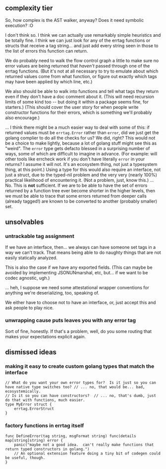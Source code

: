 
complexity tier
---------------

So, how complex is the AST walker, anyway?
Does it need symbolic execution?  :O

I don't think so.
I think we can actually use remarkably simple heuristics and be totally fine.
I think we can just look for any of the errtag functions or structs that receive a tag string...
and just add every string seen in those to the list of errors this function can return.

We do probably need to walk the flow control graph a little to make sure no error values are being returned that _haven't_ passed through one of the errtag functions.
(But it's not at all necessary to try to emulate about which returned values come from what function, or figure out exactly which tags may have been applied by which line, etc.)

We also should be able to walk into functions and tell what tags they return even if they don't have a doc comment about it.
(This will need recursion limits of some kind too -- but doing it within a package seems fine, for starters.)
(This should cover the user story for when people write constructor functions for their errors, which is something we'll probably also encourage.)

... I think there might be a much easier way to deal with some of this: if returned values must be `errtag.Error` rather than `error`, did we just get the golang complier to do all the checks for us?  We did, right?
This would not be a choice to make lightly, because a lot of golang stuff might see this as "weird".  The `error` type gets defacto blessed in a surprising number of ways, some of which are difficult to imagine in advance.
(For example: will other tools like errcheck work if you don't have literally `error` in your returns?  I assume it will not.  It's an ecosystem thing, not just a typesystem thing, at this point.)
Using a type for this would also require an interface, not just a struct, due to the typed-nil problem and the very very (nearly 100%) practical likelihood of encountering it.  (Not a problem, just, know this.)
... No.  This is **not** sufficient.  If we are to be able to have the set of errors returned by a function tree ever become shorter in the higher levels, then we must be able to trace that some errors returned from deeper calls (already tagged!) are known to be converted to another (probably smaller) set.


unsolvables
-----------

### untrackable tag assignment

If we have an interface, then...
we always can have someone set tags in a way we can't track.
That means being able to do naughty things that are not easily statically analyzed.

This is also the case if we have any exported fields.
(This can maybe be avoided by implementing JSONUNmarshal, etc, but... if we want to be codec agnostic, ugh.)

... heh, I suppose we need some attestational wrapper conventions for anything we're deserializing, too, speaking of.

We either have to choose not to have an interface, or, just accept this and ask people to play nice.

### unwrapping cause puts leaves you with any error tag

Sort of fine, honestly.  If that's a problem, well, do you some routing that makes your expectations explicit again.



dismissed ideas
---------------

### making it easy to create custom golang types that match the interface

```
// What do you want your own error types for?  Is it just so you can have native type switches too? // ... no, that would be... bad, ecosystemically.
// Is it so you can have constructors?  // ... no, that's dumb, just do that with functions, much easier.
type MyError struct {
	errtag.ErrorStruct
}
```

### factory functions in errtag itself

```
func DefineError(tag string, msgFormat string) func(details map[string]string) error {
	panic("maybe not a good idea.  can't really make functions that return typed constructors in golang.")
	// An optional extension feature doing a tiny bit of codegen could be useful, though.
}
```
